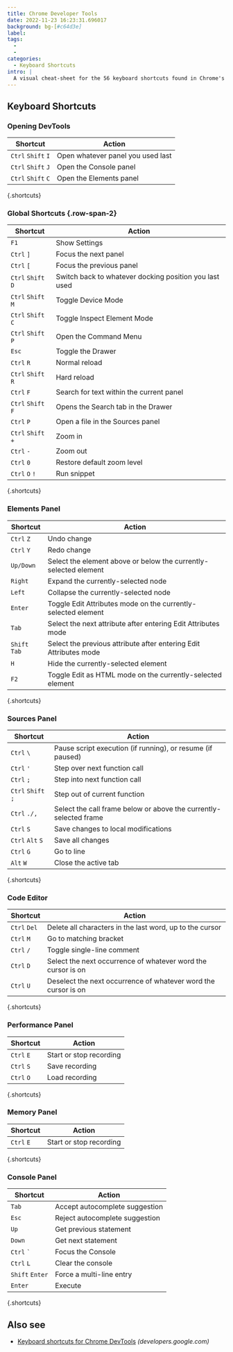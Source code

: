 ```yaml
---
title: Chrome Developer Tools
date: 2022-11-23 16:23:31.696017
background: bg-[#c64d3e]
label:
tags:
  -
  -
categories:
  - Keyboard Shortcuts
intro: |
  A visual cheat-sheet for the 56 keyboard shortcuts found in Chrome's Developer Tools
---
```


## Keyboard Shortcuts

### Opening DevTools

| Shortcut           | Action                            |
| ------------------ | --------------------------------- |
| `Ctrl` `Shift` `I` | Open whatever panel you used last |
| `Ctrl` `Shift` `J` | Open the Console panel            |
| `Ctrl` `Shift` `C` | Open the Elements panel           |

{.shortcuts}

### Global Shortcuts {.row-span-2}

| Shortcut           | Action                                                 |
| ------------------ | ------------------------------------------------------ |
| `F1`               | Show Settings                                          |
| `Ctrl` `]`         | Focus the next panel                                   |
| `Ctrl` `[`         | Focus the previous panel                               |
| `Ctrl` `Shift` `D` | Switch back to whatever docking position you last used |
| `Ctrl` `Shift` `M` | Toggle Device Mode                                     |
| `Ctrl` `Shift` `C` | Toggle Inspect Element Mode                            |
| `Ctrl` `Shift` `P` | Open the Command Menu                                  |
| `Esc`              | Toggle the Drawer                                      |
| `Ctrl` `R`         | Normal reload                                          |
| `Ctrl` `Shift` `R` | Hard reload                                            |
| `Ctrl` `F`         | Search for text within the current panel               |
| `Ctrl` `Shift` `F` | Opens the Search tab in the Drawer                     |
| `Ctrl` `P`         | Open a file in the Sources panel                       |
| `Ctrl` `Shift` `+` | Zoom in                                                |
| `Ctrl` `-`         | Zoom out                                               |
| `Ctrl` `0`         | Restore default zoom level                             |
| `Ctrl` `O` `!`     | Run snippet                                            |

{.shortcuts}

### Elements Panel

| Shortcut      | Action                                                            |
| ------------- | ----------------------------------------------------------------- |
| `Ctrl` `Z`    | Undo change                                                       |
| `Ctrl` `Y`    | Redo change                                                       |
| `Up/Down`     | Select the element above or below the currently-selected element  |
| `Right`       | Expand the currently-selected node                                |
| `Left`        | Collapse the currently-selected node                              |
| `Enter`       | Toggle Edit Attributes mode on the currently-selected element     |
| `Tab`         | Select the next attribute after entering Edit Attributes mode     |
| `Shift` `Tab` | Select the previous attribute after entering Edit Attributes mode |
| `H`           | Hide the currently-selected element                               |
| `F2`          | Toggle Edit as HTML mode on the currently-selected element        |

{.shortcuts}

### Sources Panel

| Shortcut           | Action                                                            |
| ------------------ | ----------------------------------------------------------------- |
| `Ctrl` `\`         | Pause script execution (if running), or resume (if paused)        |
| `Ctrl` `'`         | Step over next function call                                      |
| `Ctrl` `;`         | Step into next function call                                      |
| `Ctrl` `Shift` `;` | Step out of current function                                      |
| `Ctrl` `./,`       | Select the call frame below or above the currently-selected frame |
| `Ctrl` `S`         | Save changes to local modifications                               |
| `Ctrl` `Alt` `S`   | Save all changes                                                  |
| `Ctrl` `G`         | Go to line                                                        |
| `Alt` `W`          | Close the active tab                                              |

{.shortcuts}

### Code Editor

| Shortcut     | Action                                                         |
| ------------ | -------------------------------------------------------------- |
| `Ctrl` `Del` | Delete all characters in the last word, up to the cursor       |
| `Ctrl` `M`   | Go to matching bracket                                         |
| `Ctrl` `/`   | Toggle single-line comment                                     |
| `Ctrl` `D`   | Select the next occurrence of whatever word the cursor is on   |
| `Ctrl` `U`   | Deselect the next occurrence of whatever word the cursor is on |

{.shortcuts}

### Performance Panel

| Shortcut   | Action                  |
| ---------- | ----------------------- |
| `Ctrl` `E` | Start or stop recording |
| `Ctrl` `S` | Save recording          |
| `Ctrl` `O` | Load recording          |

{.shortcuts}

### Memory Panel

| Shortcut   | Action                  |
| ---------- | ----------------------- |
| `Ctrl` `E` | Start or stop recording |

{.shortcuts}

### Console Panel

| Shortcut               | Action                         |
| ---------------------- | ------------------------------ |
| `Tab`                  | Accept autocomplete suggestion |
| `Esc`                  | Reject autocomplete suggestion |
| `Up`                   | Get previous statement         |
| `Down`                 | Get next statement             |
| `Ctrl` <code>\`</code> | Focus the Console              |
| `Ctrl` `L`             | Clear the console              |
| `Shift` `Enter`        | Force a multi-line entry       |
| `Enter`                | Execute                        |

{.shortcuts}

## Also see

- [Keyboard shortcuts for Chrome DevTools](https://developers.google.com/web/tools/chrome-devtools/shortcuts) _(developers.google.com)_
